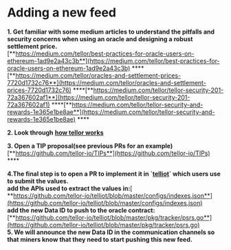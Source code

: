 # Adding a new feed

**1. Get familiar with some medium articles to understand the pitfalls and security concerns when using an oracle and designing a robust settlement price.**  
[**https://medium.com/tellor/best-practices-for-oracle-users-on-ethereum-1ad9e2a43c3b**](https://medium.com/tellor/best-practices-for-oracle-users-on-ethereum-1ad9e2a43c3b) ****[**https://medium.com/tellor/oracles-and-settlement-prices-7720d1732c76**](https://medium.com/tellor/oracles-and-settlement-prices-7720d1732c76) ****[**https://medium.com/tellor/tellor-security-201-72a367602af1**](https://medium.com/tellor/tellor-security-201-72a367602af1)  ****[**https://medium.com/tellor/tellor-security-and-rewards-1e365e1be8ae**](https://medium.com/tellor/tellor-security-and-rewards-1e365e1be8ae) ****

**2. Look through** [**how tellor works**](../../whitepaper/tellor-oracle-overview/)

**3. Open a TIP proposal\(see previous PRs for an example\)**  
[**https://github.com/tellor-io/TIPs**](https://github.com/tellor-io/TIPs) ****

**4.The final step is to open a PR to implement it in \`**[**telliot**](https://github.com/tellor-io/telliot)**\` which users use to submit the values.  
add the APIs used to extract the values in:**[  
**https://github.com/tellor-io/telliot/blob/master/configs/indexes.json**](https://github.com/tellor-io/telliot/blob/master/configs/indexes.json)   
**add the new Data ID to push to the oracle contract:**  
[**https://github.com/tellor-io/telliot/blob/master/pkg/tracker/psrs.go**](https://github.com/tellor-io/telliot/blob/master/pkg/tracker/psrs.go)  
**5. We will announce the new Data ID in the communication channels so that miners know that they need to start pushing this new feed.**

